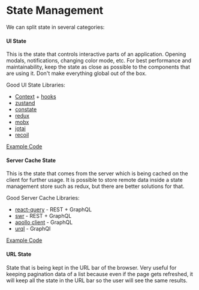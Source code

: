 # State Management

We can split state in several categories:

#### UI State

This is the state that controls interactive parts of an application. Opening modals, notifications, changing color mode, etc. For best performance and maintainability, keep the state as close as possible to the components that are using it. Don't make everything global out of the box.

Good UI State Libraries:

- [Context](https://reactjs.org/docs/context.html) + [hooks](https://reactjs.org/docs/hooks-intro.html)
- [zustand](https://github.com/pmndrs/zustand)
- [constate](https://github.com/diegohaz/constate)
- [redux](https://redux.js.org/)
- [mobx](https://mobx.js.org)
- [jotai](https://github.com/pmndrs/jotai)
- [recoil](https://recoiljs.org/)

[Example Code](../src/hooks/useNotificationStore.ts)

#### Server Cache State

This is the state that comes from the server which is being cached on the client for further usage. It is possible to store remote data inside a state management store such as redux, but there are better solutions for that.

Good Server Cache Libraries:

- [react-query](https://react-query.tanstack.com/) - REST + GraphQL
- [swr]() - REST + GraphQL
- [apollo client]() - GraphQL
- [urql]() - GraphQl

[Example Code](../src/features/discussions/hooks/useDiscussions.ts)

#### URL State

State that is being kept in the URL bar of the browser. Very useful for keeping pagination data of a list because even if the page gets refreshed, it will keep all the state in the URL bar so the user will see the same results.
